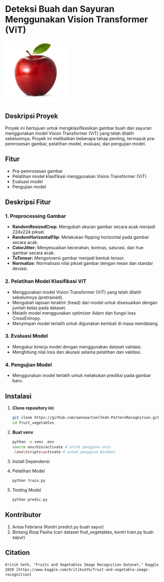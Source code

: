 # Deteksi Buah dan Sayuran Menggunakan Vision Transformer (ViT)

<img src="https://github.com/aannea/CoolYeah-PatternRecognition/blob/main/fruit_vegetables/img.png"
  height="200">

## Deskripsi Proyek
Proyek ini bertujuan untuk mengklasifikasikan gambar buah dan sayuran menggunakan model Vision Transformer (ViT) yang telah dilatih sebelumnya. Proyek ini melibatkan beberapa tahap penting, termasuk pra-pemrosesan gambar, pelatihan model, evaluasi, dan pengujian model.

## Fitur
- Pra-pemrosesan gambar
- Pelatihan model klasifikasi menggunakan Vision Transformer (ViT)
- Evaluasi model
- Pengujian model

## Deskripsi Fitur

### 1. Preprocessing Gambar
- **RandomResizedCrop:** Mengubah ukuran gambar secara acak menjadi 224x224 piksel.
- **RandomHorizontalFlip:** Melakukan flipping horizontal pada gambar secara acak.
- **ColorJitter:** Menyesuaikan kecerahan, kontras, saturasi, dan hue gambar secara acak.
- **ToTensor:** Mengonversi gambar menjadi bentuk tensor.
- **Normalize:** Normalisasi nilai piksel gambar dengan mean dan standar deviasi.

### 2. Pelatihan Model Klasifikasi ViT
- Menggunakan model Vision Transformer (ViT) yang telah dilatih sebelumnya (pretrained).
- Mengubah lapisan terakhir (head) dari model untuk disesuaikan dengan jumlah kelas pada dataset.
- Melatih model menggunakan optimizer Adam dan fungsi loss CrossEntropy.
- Menyimpan model terlatih untuk digunakan kembali di masa mendatang.

### 3. Evaluasi Model
- Mengukur kinerja model dengan menggunakan dataset validasi.
- Menghitung nilai loss dan akurasi selama pelatihan dan validasi.

### 4. Pengujian Model
- Menggunakan model terlatih untuk melakukan prediksi pada gambar baru.

## Instalasi

1. **Clone repository ini:**
   ```bash
   git clone https://github.com/aannea/CoolYeah-PatternRecognition.git
   cd fruit_vegetables
   ```
   
2. **Buat venv**
   ```bash
   python -m venv .env
   source env/bin/activate # untuk pengguna Unix
   .\env\Scripts\activate # untuk pengguna Windows
   ```
   
3. Install Dependensi

4. Pelatihan Model
   ```python
   python train.py
   ```

5. Testing Model
   ```python
   python predic.py
   ```

## Kontributor
1. Anisa Febriana (Kontri predict.py buah sayur)
2. Bintang Rizqi Pasha (cari dataset fruit_vegetables, kontri train.py buah sayur)

## Citation
```
Kritik Seth, "Fruits and Vegetables Image Recognition Dataset," Kaggle 2020 [https://www.kaggle.com/kritikseth/fruit-and-vegetable-image-recognition]
```
